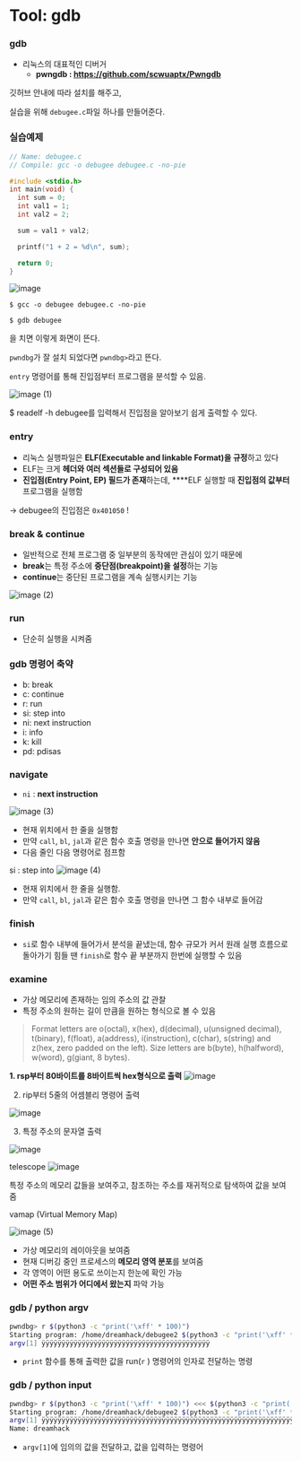 # Tool: gdb
### gdb

- 리눅스의 대표적인 디버거
    - **pwngdb : https://github.com/scwuaptx/Pwngdb**

깃허브 안내에 따라 설치를 해주고,

실습을 위해 `debugee.c`파일 하나를 만들어준다.

### 실습예제
```c
// Name: debugee.c
// Compile: gcc -o debugee debugee.c -no-pie

#include <stdio.h>
int main(void) {
  int sum = 0;
  int val1 = 1;
  int val2 = 2;

  sum = val1 + val2;

  printf("1 + 2 = %d\n", sum);

  return 0;
}
```


![image](https://github.com/user-attachments/assets/faed5bd5-593c-42c5-b10e-5b44144a7f52)

`$ gcc -o debugee debugee.c -no-pie`

`$ gdb debugee`

을 치면 이렇게 화면이 뜬다.

`pwndbg`가 잘 설치 되었다면 `pwndbg>`라고 뜬다.

`entry` 명령어를 통해 진입점부터 프로그램을 분석할 수 있음.

![image (1)](https://github.com/user-attachments/assets/0fbab45a-1834-4250-97dc-7fd6eaef02d5)

$ readelf -h debugee를 입력해서 진입점을 알아보기 쉽게 출력할 수 있다.

### **entry**

- 리눅스 실행파일은 **ELF(Executable and linkable Format)을 규정**하고 있다
- ELF는 크게 **헤더와 여러 섹션들로 구성되어 있음**
- **진입점(Entry Point, EP) 필드가 존재**하는데, ****ELF 실행할 때 **진입점의 값부터** 프로그램을 실행함

→ debugee의 진입점은 `0x401050` !



### break & continue

- 일반적으로 전체 프로그램 중 일부분의 동작에만 관심이 있기 때문에
- **break**는 특정 주소에 **중단점(breakpoint)을 설정**하는 기능
- **continue**는 중단된 프로그램을 계속 실행시키는 기능

![image (2)](https://github.com/user-attachments/assets/217dfdc1-49ad-4c8a-85e9-e8eb2d303eaa)

### **run**

- 단순히 실행을 시켜줌

### **gdb 명령어 축약**

- b: break
- c: continue
- r: run
- si: step into
- ni: next instruction
- i: info
- k: kill
- pd: pdisas


### navigate

- `ni` : **next instruction**

![image (3)](https://github.com/user-attachments/assets/5dd910ab-a7b8-4296-80b7-9b812a62134d)


- 현재 위치에서 한 줄을 실행함
- 만약 `call`, `bl`, `jal`과 같은 함수 호출 명령을 만나면 **안으로 들어가지 않음**
- 다음 줄인 다음 명령어로 점프함

si : step into
![image (4)](https://github.com/user-attachments/assets/b2debfb2-96cd-4a89-a1c1-749e13e82f3c)



- 현재 위치에서 한 줄을 실행함.
- 만약 `call`, `bl`, `jal`과 같은 함수 호출 명령을 만나면 그 함수 내부로 들어감

### **finish**

- `si`로 함수 내부에 들어가서 분석을 끝냈는데, 함수 규모가 커서 원래 실행 흐름으로 돌아가기 힘들 땐 `finish`로 함수 끝 부분까지 한번에 실행할 수 있음

### examine

- 가상 메모리에 존재하는 임의 주소의 값 관찰
- 특정 주소의 원하는 길이 만큼을 원하는 형식으로 볼 수 있음

> Format letters are o(octal), x(hex), d(decimal), u(unsigned decimal), t(binary), f(float), a(address), i(instruction), c(char), s(string) and z(hex, zero padded on the left). Size letters are b(byte), h(halfword), w(word), g(giant, 8 bytes).
> 

**1. rsp부터 80바이트를 8바이트씩 hex형식으로 출력**
![image](https://github.com/user-attachments/assets/ba1ba1eb-e3a9-4555-9a27-91e7faeafbfe)

2. rip부터 5줄의 어셈블리 명령어 출력

![image](https://github.com/user-attachments/assets/df3355cd-e523-4a62-94c6-d3a907e413a2)

3. 특정 주소의 문자열 출력

![image](https://github.com/user-attachments/assets/798800fa-c3f1-4b45-a1be-aa64b6aab88a)

telescope
![image](https://github.com/user-attachments/assets/c93571db-9669-46a7-a15c-207ea79dc337)

특정 주소의 메모리 값들을 보여주고, 참조하는 주소를 재귀적으로 탐색하여 값을 보여줌


vamap (Virtual Memory Map)

![image (5)](https://github.com/user-attachments/assets/7c2b7841-5815-4652-a62a-519c00979db1)

- 가상 메모리의 레이아웃을 보여줌
- 현재 디버깅 중인 프로세스의 **메모리 영역 분포**를 보여줌
- 각 영역이 어떤 용도로 쓰이는지 한눈에 확인 가능
- **어떤 주소 범위가 어디에서 왔는지** 파악 가능

### **gdb / python argv**

```bash
pwndbg> r $(python3 -c "print('\xff' * 100)")
Starting program: /home/dreamhack/debugee2 $(python3 -c "print('\xff' * 100)")
argv[1] ÿÿÿÿÿÿÿÿÿÿÿÿÿÿÿÿÿÿÿÿÿÿÿÿÿÿÿÿÿÿÿÿÿÿÿÿÿÿÿÿÿÿ
```

- `print` 함수를 통해 출력한 값을 run(`r` ) 명령어의 인자로 전달하는 명령

### **gdb / python input**

```bash
pwndbg> r $(python3 -c "print('\xff' * 100)") <<< $(python3 -c "print('dreamhack')")
Starting program: /home/dreamhack/debugee2 $(python3 -c "print('\xff' * 100)") <<< $(python3 -c "print('dreamhack')")
argv[1] ÿÿÿÿÿÿÿÿÿÿÿÿÿÿÿÿÿÿÿÿÿÿÿÿÿÿÿÿÿÿÿÿÿÿÿÿÿÿÿÿÿÿÿÿÿÿÿÿÿÿÿÿÿÿÿÿÿÿÿÿÿÿÿÿÿÿÿÿÿÿÿÿÿÿÿÿÿÿÿÿÿÿÿÿÿÿÿÿÿÿÿÿÿÿÿÿÿÿÿÿ
Name: dreamhack
```

- `argv[1]`에 임의의 값을 전달하고, 값을 입력하는 명령어




  

